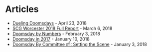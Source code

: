 # Articles

- [Dueling Doomsdays](https://ddft.wiki/posts-output/Dueling%20Doomsdays_Clash%20in%20Cymru/) - April 23, 2018
- [SCG Worcester 2018 Full Report](https://ddft.wiki/posts-output/SCG_Worcester_Report/) - March 6, 2018
- [Doomsday by Numbers](https://ddft.wiki/posts-output/DDStatistics-001/) - February 3, 2018
- [Doomsday in 2017](https://ddft.wiki/posts-output/DD_2017/) - January 10, 2018
- [Doomsday By Committee #1: Setting the Scene](https://ddft.wiki/posts-output/DDBC-001/) - January 3, 2018

